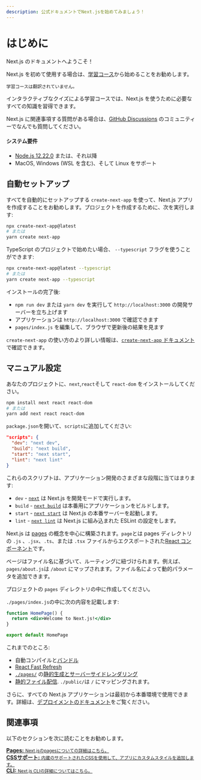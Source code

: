 ```yaml
---
description: 公式ドキュメントでNext.jsを始めてみましょう！
---
```


# はじめに

Next.js のドキュメントへようこそ！

Next.js を初めて使用する場合は、[学習コース](https://nextjs.org/learn/basics/create-nextjs-app)から始めることをお勧めします。

`学習コースは翻訳されていません。`

インタラクティブなクイズによる学習コースでは、Next.js を使うために必要なすべての知識を習得できます。

Next.js に関連事項する質問がある場合は、[GitHub Discussions](https://github.com/vercel/next.js/discussions) のコミュニティーでなんでも質問してください。

#### システム要件

- [Node.js 12.22.0](https://nodejs.org/) または、それ以降
- MacOS, Windows (WSL を含む)、そして Linux をサポート

## 自動セットアップ

すべてを自動的にセットアップする `create-next-app` を使って、Next.js アプリを作成することをお勧めします。プロジェクトを作成するために、次を実行します:

```bash
npx create-next-app@latest
# または
yarn create next-app
```

TypeScript のプロジェクトで始めたい場合、 `--typescript` フラグを使うことができます:

```bash
npx create-next-app@latest --typescript
# または 
yarn create next-app --typescript
```

インストールの完了後:

- `npm run dev` または `yarn dev` を実行して `http://localhost:3000` の開発サーバーを立ち上げます 
- アプリケーションは `http://localhost:3000` で確認できます
- `pages/index.js` を編集して、ブラウザで更新後の結果を見ます

`create-next-app` の使い方のより詳しい情報は、[`create-next-app` ドキュメント](/docs/api-reference/create-next-app.md) で確認できます。

## マニュアル設定

あなたのプロジェクトに、`next`,`react`そして `react-dom` をインストールしてください。

```bash
npm install next react react-dom
# または
yarn add next react react-dom
```

`package.json`を開いて、`scripts`に追加してください:

```json
"scripts": {
  "dev": "next dev",
  "build": "next build",
  "start": "next start",
  "lint": "next lint"
}
```

これらのスクリプトは、アプリケーション開発のさまざまな段階に当てはまります:

- `dev` - [`next`](/docs/api-reference/cli.md#development) は Next.js を開発モードで実行します。
- `build` - [`next build`](/docs/api-reference/cli.md#build) は本番用にアプリケーションをビルドします。
- `start` - [`next start`](/docs/api-reference/cli.md#production) は Next.js の本番サーバーを起動します。
- `lint` - [`next lint`](/docs/api-reference/cli.md#lint) は Next.js に組み込まれた ESLint の設定をします。

Next.js は [pages](/docs/basic-features/pages.md) の概念を中心に構築されます。`page`とは pages ディレクトリの `.js` 、`.jsx`、`.ts`、または `.tsx` ファイルからエクスポートされた[React コンポーネント](https://ja.reactjs.org/docs/components-and-props.html)です。

ページはファイル名に基づいて、ルーティングに紐づけられます。例えば、`pages/about.js`は `/about` にマップされます。ファイル名によって動的パラメータを追加できます。

プロジェクトの `pages` ディレクトリの中に作成してください。

`./pages/index.js`の中に次の内容を記載します:

```jsx
function HomePage() {
  return <div>Welcome to Next.js!</div>
}

export default HomePage
```

これまでのところ:

- 自動コンパイルと[バンドル](/docs/advanced-features/compiler.md)
- [React Fast Refresh](https://nextjs.org/blog/next-9-4#fast-refresh)
- [`./pages/`](/docs/basic-features/pages.md) の[静的生成とサーバーサイドレンダリング](/docs/basic-features/data-fetching/overview.md)
- [静的ファイル配信](/docs/basic-features/static-file-serving.md). `./public/`は `/` にマッピングされます。

さらに、すべての Next.js アプリケーションは最初から本番環境で使用できます。詳細は、[デプロイメントのドキュメント](/docs/deployment.md)をご覧ください。

## 関連事項

以下のセクションを次に読むことをお勧めします。

<div class="card">
  <a href="/docs/basic-features/pages.md">
    <b>Pages:</b>
    <small>Next.jsのpagesについての詳細はこちら。</small>
  </a>
</div>

<div class="card">
  <a href="/docs/basic-features/built-in-css-support.md">
    <b>CSSサポート:</b>
    <small>内蔵のサポートされたCSSを使用して、アプリにカスタムスタイルを追加します。</small>
  </a>
</div>

<div class="card">
  <a href="/docs/api-reference/cli.md">
    <b>CLI:</b>
    <small>Next.js CLIの詳細についてはこちら。</small>
  </a>
</div>
